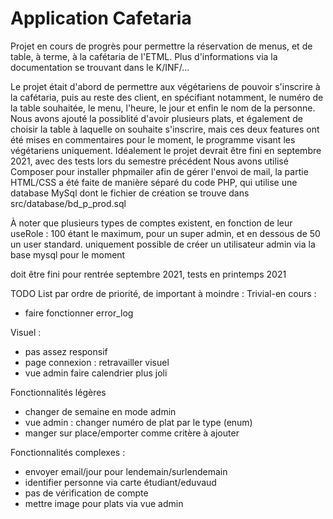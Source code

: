 # Application Cafetaria
Projet en cours de progrès pour permettre la réservation de menus, et de table, à terme, à la cafétaria de l'ETML. Plus d'informations via la documentation se trouvant dans le K/INF/...

Le projet était d'abord de permettre aux végétariens de pouvoir s'inscrire à la cafétaria, puis au reste des client, en spécifiant notamment, le numéro de la table souhaitée, le menu, l'heure, le jour et enfin le nom de la personne.
Nous avons ajouté la possiblité d'avoir plusieurs plats, et également de choisir la table à laquelle on souhaite s'inscrire, mais ces deux features ont été mises en commentaires pour le moment, le programme visant les végétariens uniquement.
Idéalement le projet devrait être fini en septembre 2021, avec des tests lors du semestre précédent
Nous avons utilisé Composer pour installer phpmailer afin de gérer l'envoi de mail, la partie HTML/CSS a été faite de manière séparé du code PHP, qui utilise une database MySql dont le fichier de création se trouve dans src/database/bd_p_prod.sql

À noter que plusieurs types de comptes existent, en fonction de leur useRole : 100 étant le maximum, pour un super admin, et en dessous de 50 un user standard. uniquement possible de créer un utilisateur admin via la base mysql pour le moment

doit être fini pour rentrée septembre 2021, tests en printemps 2021

TODO List par ordre de priorité, de important à moindre :
Trivial-en cours :
- faire fonctionner error_log

Visuel :
- pas assez responsif
- page connexion : retravailler visuel
- vue admin faire calendrier plus joli

Fonctionnalités légères
- changer de semaine en mode admin
- vue admin : changer numéro de plat par le type (enum)
- manger sur place/emporter comme critère à ajouter

Fonctionnalités complexes :
- envoyer email/jour pour lendemain/surlendemain
- identifier personne via carte étudiant/eduvaud
- pas de vérification de compte
- mettre image pour plats via vue admin
